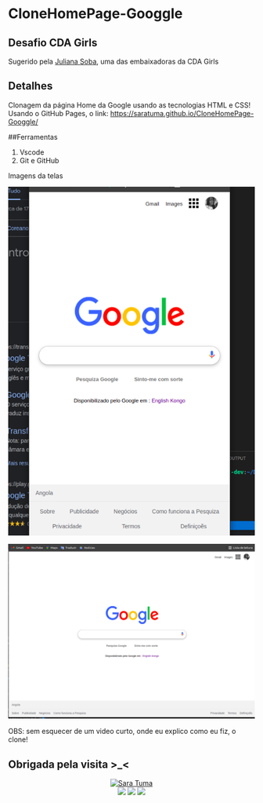 # CloneHomePage-Googgle
## Desafio CDA Girls

Sugerido pela [Juliana Soba](https://github.com/JulianaSobaJava), uma das embaixadoras da CDA Girls

## Detalhes
Clonagem da página Home da Google usando as tecnologias HTML e CSS!
Usando o GitHub Pages, o link: https://saratuma.github.io/CloneHomePage-Googgle/

##Ferramentas
1. Vscode
2. Git e GitHub

Imagens da telas

![Tela mobile](./images/tela1.png)

![Tela Desktop](./images/tela2.png)


OBS: sem esquecer de um video curto, onde eu explico como eu fiz, o clone!


## Obrigada pela visita >_<

<div align="center">
<a href="https://github.com/SaraTuma"><img height="200" width="200" src="https://github.com/SaraTuma.png" alt="Sara Tuma"></a>
</div>
<div align="center"> 
  <a href = "mailto:saradavidtuma07@gmail.com"><img src="https://img.shields.io/badge/-Gmail-%23333?style=for-the-badge&logo=gmail&logoColor=white" target="_blank"></a>
  <a href="https://web.facebook.com/Dev-JavaScript-237918328176401" target="_blank"><img src="https://img.shields.io/badge/-Facebook-%230077B5?style=for-the-badge&logo=facebook&logoColor=white" target="_blank"></a> 
  <a href="https://www.linkedin.com/in/sara-david-tuma-9186911ba" target="_blank"><img src="https://img.shields.io/badge/-LinkedIn-%230077B5?style=for-the-badge&logo=linkedin&logoColor=white" target="_blank"></a> 
